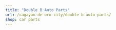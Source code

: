 ```yaml
---
title: "Double B Auto Parts"
url: /cagayan-de-oro-city/double-b-auto-parts/
shop: car parts
---
```

